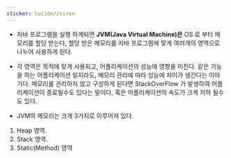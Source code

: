 ```yaml
---
sticker: lucide//siren
---
```

- 자바 프로그램을 실행 하게되면 **JVM(Java Virtual Machine)은** OS 로 부터 메모리를 할당 받는다, 할당 받은 메모리를 자바 프로그램에 맞게 여러개의 영역으로 나누어 사용하게 된다.

- 각 영역은 목적에 맞게 사용되고, 어플리케이션의 성능에 영향을 미친다. 같은 기능을 하는 어플리케이션 일지라도, 메모리 관리에 따라 성능에 차이가 생긴다는 이야기다. 메모리를 관리하지 않고 구성하게 된다면 StackOverFlow 가 발생하여 어플리케이션이 종료될수도 있다는 말이다, 혹은 어플리케이션의 속도가 크게 저하 될수도 있다. 

- JVM의 메모리는 크게 3가지로 이루어져 있다.

1. Heap 영역.
2. Stack 영역.
3. Static(Method) 영역